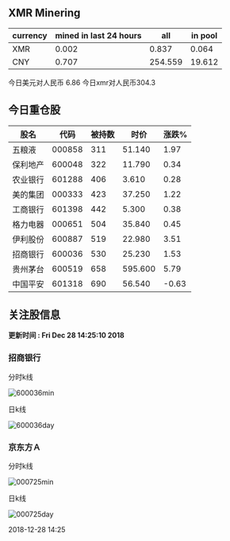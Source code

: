 ## XMR Minering

|currency|mined in last 24 hours|all|in pool|
|---|---|---|---|
|XMR|0.002|0.837|0.064|
|CNY|0.707|254.559|19.612|

今日美元对人民币 6.86	今日xmr对人民币304.3


## 今日重仓股 

|股名|代码|被持数|时价|涨跌%|
|---|---|---|---|---|
|五粮液|000858|311|51.140|1.97|
|保利地产|600048|322|11.790|0.34|
|农业银行|601288|406|3.610|0.28|
|美的集团|000333|423|37.250|1.22|
|工商银行|601398|442|5.300|0.38|
|格力电器|000651|504|35.840|0.45|
|伊利股份|600887|519|22.980|3.51|
|招商银行|600036|530|25.230|1.53|
|贵州茅台|600519|658|595.600|5.79|
|中国平安|601318|690|56.540|-0.63|

## 关注股信息
**更新时间 : Fri Dec 28 14:25:10 2018**
### 招商银行 
分时k线

![600036min](http://image.sinajs.cn/newchart/min/n/sh600036.gif)

日k线

![600036day](http://image.sinajs.cn/newchart/daily/n/sh600036.gif)

### 京东方Ａ 
分时k线

![000725min](http://image.sinajs.cn/newchart/min/n/sz000725.gif)

日k线

![000725day](http://image.sinajs.cn/newchart/daily/n/sz000725.gif)

2018-12-28 14:25